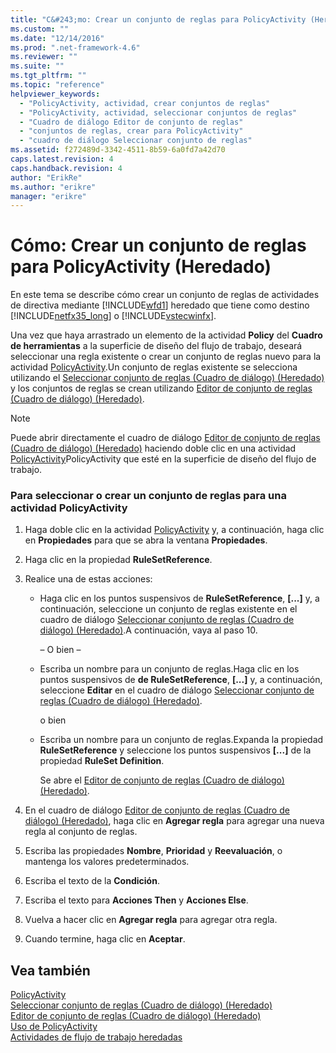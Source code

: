 ```yaml
---
title: "C&#243;mo: Crear un conjunto de reglas para PolicyActivity (Heredado) | Microsoft Docs"
ms.custom: ""
ms.date: "12/14/2016"
ms.prod: ".net-framework-4.6"
ms.reviewer: ""
ms.suite: ""
ms.tgt_pltfrm: ""
ms.topic: "reference"
helpviewer_keywords: 
  - "PolicyActivity, actividad, crear conjuntos de reglas"
  - "PolicyActivity, actividad, seleccionar conjuntos de reglas"
  - "Cuadro de diálogo Editor de conjunto de reglas"
  - "conjuntos de reglas, crear para PolicyActivity"
  - "cuadro de diálogo Seleccionar conjunto de reglas"
ms.assetid: f272489d-3342-4511-8b59-6a0fd7a42d70
caps.latest.revision: 4
caps.handback.revision: 4
author: "ErikRe"
ms.author: "erikre"
manager: "erikre"
---
```

# C&#243;mo: Crear un conjunto de reglas para PolicyActivity (Heredado)
En este tema se describe cómo crear un conjunto de reglas de actividades de directiva mediante [!INCLUDE[wfd1](../workflow-designer/includes/wfd1_md.md)] heredado que tiene como destino [!INCLUDE[netfx35_long](../workflow-designer/includes/netfx35_long_md.md)] o [!INCLUDE[vstecwinfx](../workflow-designer/includes/vstecwinfx_md.md)].  
  
 Una vez que haya arrastrado un elemento de la actividad **Policy** del **Cuadro de herramientas** a la superficie de diseño del flujo de trabajo, deseará seleccionar una regla existente o crear un conjunto de reglas nuevo para la actividad [PolicyActivity](http://go.microsoft.com/fwlink?LinkID=65019).Un conjunto de reglas existente se selecciona utilizando el [Seleccionar conjunto de reglas \(Cuadro de diálogo\) \(Heredado\)](../workflow-designer/select-rule-set-dialog-box-legacy.md) y los conjuntos de reglas se crean utilizando [Editor de conjunto de reglas \(Cuadro de diálogo\) \(Heredado\)](../workflow-designer/rule-set-editor-dialog-box-legacy.md).  
  
> [!NOTE]
>  Puede abrir directamente el cuadro de diálogo [Editor de conjunto de reglas \(Cuadro de diálogo\) \(Heredado\)](../workflow-designer/rule-set-editor-dialog-box-legacy.md) haciendo doble clic en una actividad [PolicyActivity](http://go.microsoft.com/fwlink?LinkID=65019)PolicyActivity que esté en la superficie de diseño del flujo de trabajo.  
  
### Para seleccionar o crear un conjunto de reglas para una actividad PolicyActivity  
  
1.  Haga doble clic en la actividad [PolicyActivity](http://go.microsoft.com/fwlink?LinkID=65019) y, a continuación, haga clic en **Propiedades** para que se abra la ventana **Propiedades**.  
  
2.  Haga clic en la propiedad **RuleSetReference**.  
  
3.  Realice una de estas acciones:  
  
    -   Haga clic en los puntos suspensivos de **RuleSetReference**, **\[...\]** y, a continuación, seleccione un conjunto de reglas existente en el cuadro de diálogo [Seleccionar conjunto de reglas \(Cuadro de diálogo\) \(Heredado\)](../workflow-designer/select-rule-set-dialog-box-legacy.md).A continuación, vaya al paso 10.  
  
         – O bien –  
  
    -   Escriba un nombre para un conjunto de reglas.Haga clic en los puntos suspensivos de **de RuleSetReference**, **\[...\]** y, a continuación, seleccione **Editar** en el cuadro de diálogo [Seleccionar conjunto de reglas \(Cuadro de diálogo\) \(Heredado\)](../workflow-designer/select-rule-set-dialog-box-legacy.md).  
  
         o bien  
  
    -   Escriba un nombre para un conjunto de reglas.Expanda la propiedad **RuleSetReference** y seleccione los puntos suspensivos **\[...\]** de la propiedad **RuleSet Definition**.  
  
         Se abre el [Editor de conjunto de reglas \(Cuadro de diálogo\) \(Heredado\)](../workflow-designer/rule-set-editor-dialog-box-legacy.md).  
  
4.  En el cuadro de diálogo [Editor de conjunto de reglas \(Cuadro de diálogo\) \(Heredado\)](../workflow-designer/rule-set-editor-dialog-box-legacy.md), haga clic en **Agregar regla** para agregar una nueva regla al conjunto de reglas.  
  
5.  Escriba las propiedades **Nombre**, **Prioridad** y **Reevaluación**, o mantenga los valores predeterminados.  
  
6.  Escriba el texto de la **Condición**.  
  
7.  Escriba el texto para **Acciones Then** y **Acciones Else**.  
  
8.  Vuelva a hacer clic en **Agregar regla** para agregar otra regla.  
  
9. Cuando termine, haga clic en **Aceptar**.  
  
## Vea también  
 [PolicyActivity](http://go.microsoft.com/fwlink?LinkID=65019)   
 [Seleccionar conjunto de reglas \(Cuadro de diálogo\) \(Heredado\)](../workflow-designer/select-rule-set-dialog-box-legacy.md)   
 [Editor de conjunto de reglas \(Cuadro de diálogo\) \(Heredado\)](../workflow-designer/rule-set-editor-dialog-box-legacy.md)   
 [Uso de PolicyActivity](http://go.microsoft.com/fwlink?LinkID=65004)   
 [Actividades de flujo de trabajo heredadas](../workflow-designer/legacy-workflow-activities.md)